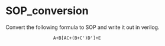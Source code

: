 # SOP_conversion
Convert the following formula to SOP and write it out in verilog.
                       
                      A+B[AC+(B+C')D']+E
                      
                          
